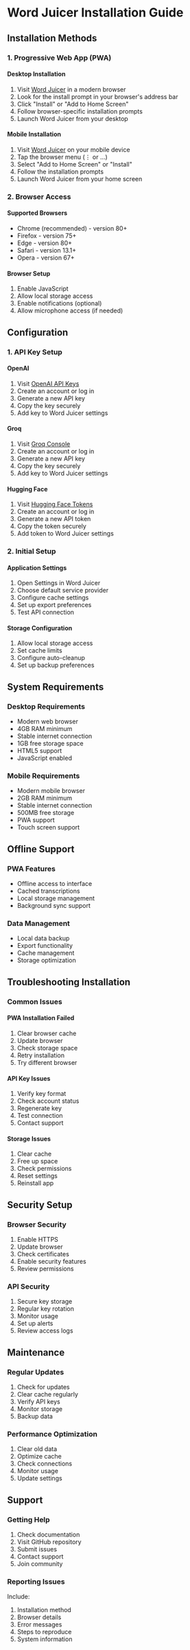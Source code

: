 # Word Juicer Installation Guide

## Installation Methods

### 1. Progressive Web App (PWA)

#### Desktop Installation
1. Visit [Word Juicer](https://wordjuicer.app) in a modern browser
2. Look for the install prompt in your browser's address bar
3. Click "Install" or "Add to Home Screen"
4. Follow browser-specific installation prompts
5. Launch Word Juicer from your desktop

#### Mobile Installation
1. Visit [Word Juicer](https://wordjuicer.app) on your mobile device
2. Tap the browser menu (⋮ or ...)
3. Select "Add to Home Screen" or "Install"
4. Follow the installation prompts
5. Launch Word Juicer from your home screen

### 2. Browser Access

#### Supported Browsers
- Chrome (recommended) - version 80+
- Firefox - version 75+
- Edge - version 80+
- Safari - version 13.1+
- Opera - version 67+

#### Browser Setup
1. Enable JavaScript
2. Allow local storage access
3. Enable notifications (optional)
4. Allow microphone access (if needed)

## Configuration

### 1. API Key Setup

#### OpenAI
1. Visit [OpenAI API Keys](https://platform.openai.com/api-keys)
2. Create an account or log in
3. Generate a new API key
4. Copy the key securely
5. Add key to Word Juicer settings

#### Groq
1. Visit [Groq Console](https://console.groq.com/keys)
2. Create an account or log in
3. Generate a new API key
4. Copy the key securely
5. Add key to Word Juicer settings

#### Hugging Face
1. Visit [Hugging Face Tokens](https://huggingface.co/settings/tokens)
2. Create an account or log in
3. Generate a new API token
4. Copy the token securely
5. Add token to Word Juicer settings

### 2. Initial Setup

#### Application Settings
1. Open Settings in Word Juicer
2. Choose default service provider
3. Configure cache settings
4. Set up export preferences
5. Test API connection

#### Storage Configuration
1. Allow local storage access
2. Set cache limits
3. Configure auto-cleanup
4. Set up backup preferences

## System Requirements

### Desktop Requirements
- Modern web browser
- 4GB RAM minimum
- Stable internet connection
- 1GB free storage space
- HTML5 support
- JavaScript enabled

### Mobile Requirements
- Modern mobile browser
- 2GB RAM minimum
- Stable internet connection
- 500MB free storage
- PWA support
- Touch screen support

## Offline Support

### PWA Features
- Offline access to interface
- Cached transcriptions
- Local storage management
- Background sync support

### Data Management
- Local data backup
- Export functionality
- Cache management
- Storage optimization

## Troubleshooting Installation

### Common Issues

#### PWA Installation Failed
1. Clear browser cache
2. Update browser
3. Check storage space
4. Retry installation
5. Try different browser

#### API Key Issues
1. Verify key format
2. Check account status
3. Regenerate key
4. Test connection
5. Contact support

#### Storage Issues
1. Clear cache
2. Free up space
3. Check permissions
4. Reset settings
5. Reinstall app

## Security Setup

### Browser Security
1. Enable HTTPS
2. Update browser
3. Check certificates
4. Enable security features
5. Review permissions

### API Security
1. Secure key storage
2. Regular key rotation
3. Monitor usage
4. Set up alerts
5. Review access logs

## Maintenance

### Regular Updates
1. Check for updates
2. Clear cache regularly
3. Verify API keys
4. Monitor storage
5. Backup data

### Performance Optimization
1. Clear old data
2. Optimize cache
3. Check connections
4. Monitor usage
5. Update settings

## Support

### Getting Help
1. Check documentation
2. Visit GitHub repository
3. Submit issues
4. Contact support
5. Join community

### Reporting Issues
Include:
1. Installation method
2. Browser details
3. Error messages
4. Steps to reproduce
5. System information 